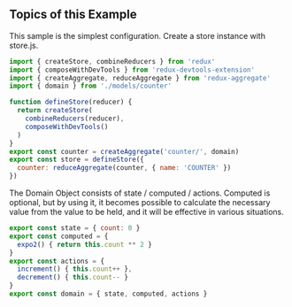 ## Topics of this Example

This sample is the simplest configuration. Create a store instance with store.js.

```javascript
import { createStore, combineReducers } from 'redux'
import { composeWithDevTools } from 'redux-devtools-extension'
import { createAggregate, reduceAggregate } from 'redux-aggregate'
import { domain } from './models/counter'

function defineStore(reducer) {
  return createStore(
    combineReducers(reducer),
    composeWithDevTools()
  )
}
export const counter = createAggregate('counter/', domain)
export const store = defineStore({
  counter: reduceAggregate(counter, { name: 'COUNTER' })
})
```

The Domain Object consists of state / computed / actions. Computed is optional, but by using it, it becomes possible to calculate the necessary value from the value to be held, and it will be effective in various situations.

```javascript
export const state = { count: 0 }
export const computed = {
  expo2() { return this.count ** 2 }
}
export const actions = {
  increment() { this.count++ },
  decrement() { this.count-- }
}
export const domain = { state, computed, actions }
```